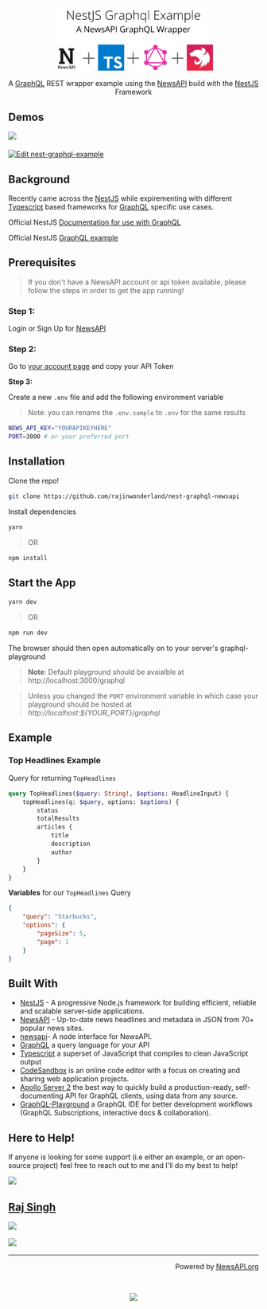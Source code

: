 <p align="center">
  <a href="https://v61olxo547.sse.codesandbox.io/graphql" target="blank"><img src="public/nestjs-graphql-example.png"
      width="320" alt="Nest Logo" /></a>
</p>
<p align="center">A <a href="https://graphql.org/" target="_blank">GraphQL</a> REST wrapper example using the <a href="https://newsapi.org"
    target="_blank">NewsAPI</a> build with the <a href="https://nestjs.com/" target="_blank">NestJS</a> Framework</p>

## Demos

 <a href="https://nestjs-graphql-example.now.sh/graphql" target="_blank">
  <img src="https://rawcdn.githack.com/rajinwonderland/badgesauce/96c60b6b68d1c5b0c4486e65a563f588be8d8abe/PlaygroundBadge.svg" width="175px">
</a>
<br/><br/>
 <a href="https://codesandbox.io/s/42nz8kzl14?autoresize=1&expanddevtools=1&hidenavigation=1&view=editor" target="_blank">
    <img alt="Edit nest-graphql-example" src="https://codesandbox.io/static/img/play-codesandbox.svg" width="175px">
  </a>

## Background

Recently came across the [NestJS](https://nestjs.org) while expirementing with different [Typescript](https://www.typescriptlang.org/) based frameworks for [GraphQL](https://graphql.org) specific use cases.

Official NestJS [Documentation for use with GraphQL](https://docs.nestjs.com/graphql/quick-start)

Official NestJS [GraphQL example](https://github.com/nestjs/nest/tree/master/sample/12-graphql-apollo)

## Prerequisites

> If you don't have a NewsAPI account or api token available, please follow the steps in order to get the app running!

### Step 1:

Login or Sign Up for [NewsAPI](https://newsapi.org)

### Step 2:

Go to [your account page](https://newsapi.org/account) and copy your API Token

**Step 3:**

Create a new `.env` file and add the following environment variable

> Note: you can rename the `.env.sample` to `.env` for the same results

```sh
NEWS_API_KEY="YOURAPIKEYHERE"
PORT=3000 # or your preferred port
```

## Installation

Clone the repo!

```bash
git clone https://github.com/rajinwonderland/nest-graphql-newsapi
```

Install dependencies

```bash
yarn
```

> OR

```bash
npm install
```

## Start the App

```bash
yarn dev
```

> OR

```bash
npm run dev
```

The browser should then open automatically on to your server's graphql-playground

> **Note**: Default playground should be avaialble at http://localhost:3000/graphql

> Unless you changed the `PORT` environment variable in which case your playground should be hosted at
> _http://localhost:${YOUR_PORT}/graphql_

## Example

### Top Headlines Example

Query for returning `TopHeadlines`

```graphql
query TopHeadlines($query: String!, $options: HeadlineInput) {
	topHeadlines(q: $query, options: $options) {
		status
		totalResults
		articles {
			title
			description
			author
		}
	}
}
```

**Variables** for our `TopHeadlines` Query

```json
{
	"query": "Starbucks",
	"options": {
		"pageSize": 5,
		"page": 1
	}
}
```

## Built With

- [NestJS](https://docs.nestjs.com) - A progressive Node.js framework for building efficient, reliable and scalable server-side applications.
- [NewsAPI](https://newsapi.org) - Up-to-date news headlines and metadata in JSON from 70+ popular news sites.
- [newsapi](https://www.npmjs.com/package/newsapi)- A node interface for NewsAPI.
- [GraphQL](https://graphql.org/) a query language for your API
- [Typescript](https://github.com/Microsoft/TypeScript) a superset of JavaScript that compiles to clean JavaScript output
- [CodeSandbox](https://codesandbox.io) is an online code editor with a focus on creating and sharing web application projects.
- [Apollo Server 2](https://www.apollographql.com/docs/apollo-server/) the best way to quickly build a production-ready, self-documenting API for GraphQL clients, using data from any source.
- [GraphQL-Playground](https://github.com/prisma/graphql-playground) a GraphQL IDE for better development workflows (GraphQL Subscriptions, interactive docs & collaboration).

## Here to Help!

If anyone is looking for some support (i.e either an example, or an open-source project) feel free to reach out to me and I'll do my best to help!

<img src="https://avatars3.githubusercontent.com/u/15880596?s=460&v=4" width="175px"/>

## [Raj Singh](https://github.com/rajinwonderland)

[![](https://rawcdn.githack.com/rajinwonderland/badgesauce/475260743e433e8d11426b38a2e65ac7d1611a4a/github.svg)](https://github.com/rajinwonderland)

[![](https://rawcdn.githack.com/rajinwonderland/badgesauce/475260743e433e8d11426b38a2e65ac7d1611a4a/twitter.svg)](https://twitter.com/rajinwonderland)

---

</p>
<p align="right">Powered by <a href="https://newsapi.org" target="_blank">NewsAPI.org</a>
</p>
<br/>
<p align="center"><a href="https://www.novvum.io" target="_blank"><img src="https://rawcdn.githack.com/rajinwonderland/badgesauce/475260743e433e8d11426b38a2e65ac7d1611a4a/mwlNovvum.svg" width="175px"/></a></p>

